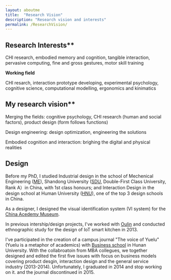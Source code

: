 ```yaml
---
layout: aboutme
title:  "Research Vision"
description: "Research vision and interests"
permalink: /ResearchVision/
---
```


## Research Interests**

CHI research, embodied memory and cognition, tangible interaction, pervasive computing, fine and gross gestures, motor skill training

**Working field**

CHI resarch, interaction prototype developing, experimental psychology, cognitive science, computational modelling, ergonomics and kinimatics


## My research vision**

Merging the fields: cognitive psychology, CHI research (human and social factors), product design (form follows functions)

Design engineering: design optimization, engineering the solutions

Embodied cognition and interaction: brighing the digital and physical realities

## Design
Before my PhD, I studied Industrial design in the school of Mechenical Engineering ([ME](http://www.mech.sdu.edu.cn/ENGLISH.htm)), Shandong University ([SDU](http://www.sdu.edu.cn), Double-First Class University, Rank A）in China, with 1st class honours; and Interaction Design in the design school at Human University ([HNU](http://design.hnu.edu.cn/Home.htm)), one of the top 3 design schools in China. 

As a designer, I designed the visual identification system (VI system) for the [China Acedemy Museum](http://ylsy.hnu.edu.cn/content.jsp?urltype=news.NewsContentUrl&wbtreeid=1081&wbnewsid=1275).

In previous intership/design projects, I've worked with [Oulin](http://www.oulin.net/product2.html) and conducted ethnographic study for the design of IoT smart kitchen in 2013. 

I've participated in the creation of a campus journal "The voice of Yuelu" (Yuelu is a metaphor of academics) with [Business school](http://ibschool-en.hnu.edu.cn) in Hunan University. With the collabroatoin from MBA collegues, we together designed and edited the first five issues with focus on business models covering product desgin, interaction design and the general service industry (2013-2014). Unfortunately, I graduated in 2014 and stop working on it. and the journal discontinued in 2015.